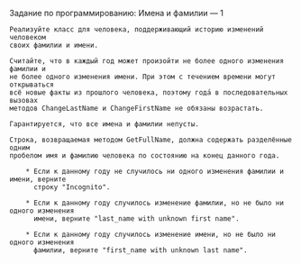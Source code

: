 Задание по программированию: Имена и фамилии — 1

	Реализуйте класс для человека, поддерживающий историю изменений человеком 
	своих фамилии и имени.
	
	Считайте, что в каждый год может произойти не более одного изменения фамилии и 
	не более одного изменения имени. При этом с течением времени могут открываться 
	всё новые факты из прошлого человека, поэтому года́ в последовательных вызовах 
	методов ChangeLastName и ChangeFirstName не обязаны возрастать.

	Гарантируется, что все имена и фамилии непусты.

	Строка, возвращаемая методом GetFullName, должна содержать разделённые одним 
	пробелом имя и фамилию человека по состоянию на конец данного года.
	
		* Если к данному году не случилось ни одного изменения фамилии и имени, верните 
	      строку "Incognito".
		  
		* Если к данному году случилось изменение фамилии, но не было ни одного изменения 
		  имени, верните "last_name with unknown first name".
		  
		* Если к данному году случилось изменение имени, но не было ни одного изменения 
		  фамилии, верните "first_name with unknown last name".
